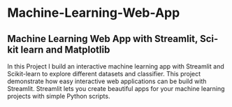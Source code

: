 # Machine-Learning-Web-App
## Machine Learning Web App with Streamlit, Sci-kit learn and Matplotlib
In this Project I build an interactive machine learning app with Streamlit and Scikit-learn to explore different datasets and classifier. 
This project  demonstrate how easy interactive web applications can be build with Streamlit. 
Streamlit lets you create beautiful apps for your machine learning projects with simple Python scripts.
